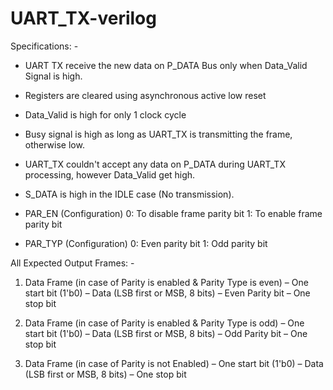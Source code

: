 # UART_TX-verilog

Specifications: -
- UART TX receive the new data on P_DATA Bus only when
Data_Valid Signal is high.

- Registers are cleared using asynchronous active low reset
- Data_Valid is high for only 1 clock cycle

- Busy signal is high as long as UART_TX is transmitting the frame,
otherwise low.

- UART_TX couldn't accept any data on P_DATA during UART_TX
processing, however Data_Valid get high.

- S_DATA is high in the IDLE case (No transmission).

- PAR_EN (Configuration)
0: To disable frame parity bit
1: To enable frame parity bit

- PAR_TYP (Configuration)
0: Even parity bit
1: Odd parity bit


All Expected Output Frames: -

1. Data Frame (in case of Parity is enabled & Parity Type is even)
– One start bit (1'b0)
– Data (LSB first or MSB, 8 bits)
– Even Parity bit
– One stop bit

2. Data Frame (in case of Parity is enabled & Parity Type is odd)
– One start bit (1'b0)
– Data (LSB first or MSB, 8 bits)
– Odd Parity bit
– One stop bit

3. Data Frame (in case of Parity is not Enabled)
– One start bit (1'b0)
– Data (LSB first or MSB, 8 bits)
– One stop bit
